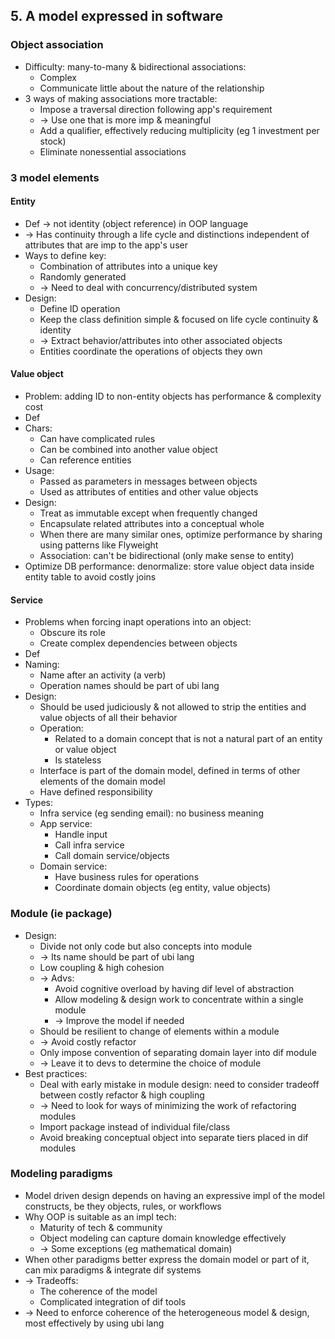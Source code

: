 ## 5. A model expressed in software

### Object association
- Difficulty: many-to-many & bidirectional associations:
  - Complex
  - Communicate little about the nature of the relationship
- 3 ways of making associations more tractable:
  - Impose a traversal direction following app's requirement
  - -> Use one that is more imp & meaningful
  - Add a qualifier, effectively reducing multiplicity (eg 1 investment per stock)
  - Eliminate nonessential associations

### 3 model elements

#### Entity
- Def -> not identity (object reference) in OOP language
- -> Has continuity through a life cycle and distinctions independent of attributes that are imp to the app's user
- Ways to define key:
  - Combination of attributes into a unique key
  - Randomly generated
  - -> Need to deal with concurrency/distributed system
- Design:
  - Define ID operation
  - Keep the class definition simple & focused on life cycle continuity & identity
  - -> Extract behavior/attributes into other associated objects
  - Entities coordinate the operations of objects they own

#### Value object
- Problem: adding ID to non-entity objects has performance & complexity cost
- Def
- Chars:
  - Can have complicated rules
  - Can be combined into another value object
  - Can reference entities
- Usage:
  - Passed as parameters in messages between objects
  - Used as attributes of entities and other value objects
- Design:
  - Treat as immutable except when frequently changed
  - Encapsulate related attributes into a conceptual whole
  - When there are many similar ones, optimize performance by sharing using patterns like Flyweight
  - Association: can't be bidirectional (only make sense to entity)
- Optimize DB performance: denormalize: store value object data inside entity table to avoid costly joins

#### Service
- Problems when forcing inapt operations into an object:
  - Obscure its role
  - Create complex dependencies between objects
- Def
- Naming:
  - Name after an activity (a verb)
  - Operation names should be part of ubi lang
- Design:
  - Should be used judiciously & not allowed to strip the entities and value objects of all their behavior
  - Operation:
    - Related to a domain concept that is not a natural part of an entity or value object
    - Is stateless
  - Interface is part of the domain model, defined in terms of other elements of the domain model
  - Have defined responsibility
- Types:
  - Infra service (eg sending email): no business meaning
  - App service:
    - Handle input
    - Call infra service
    - Call domain service/objects
  - Domain service:
    - Have business rules for operations
    - Coordinate domain objects (eg entity, value objects)

### Module (ie package)
- Design:
  - Divide not only code but also concepts into module
  - -> Its name should be part of ubi lang
  - Low coupling & high cohesion
  - -> Advs:
    - Avoid cognitive overload by having dif level of abstraction
    - Allow modeling & design work to concentrate within a single module
    - -> Improve the model if needed
  - Should be resilient to change of elements within a module
  - -> Avoid costly refactor
  - Only impose convention of separating domain layer into dif module
  - -> Leave it to devs to determine the choice of module
- Best practices:
  - Deal with early mistake in module design: need to consider tradeoff between costly refactor & high coupling
  - -> Need to look for ways of minimizing the work of refactoring modules
  - Import package instead of individual file/class
  - Avoid breaking conceptual object into separate tiers placed in dif modules

### Modeling paradigms
- Model driven design depends on having an expressive impl of the model constructs, be they objects, rules, or workflows
- Why OOP is suitable as an impl tech:
  - Maturity of tech & community
  - Object modeling can capture domain knowledge effectively
  - -> Some exceptions (eg mathematical domain)
- When other paradigms better express the domain model or part of it, can mix paradigms & integrate dif systems
- -> Tradeoffs:
  - The coherence of the model
  - Complicated integration of dif tools
- -> Need to enforce coherence of the heterogeneous model & design, most effectively by using ubi lang
